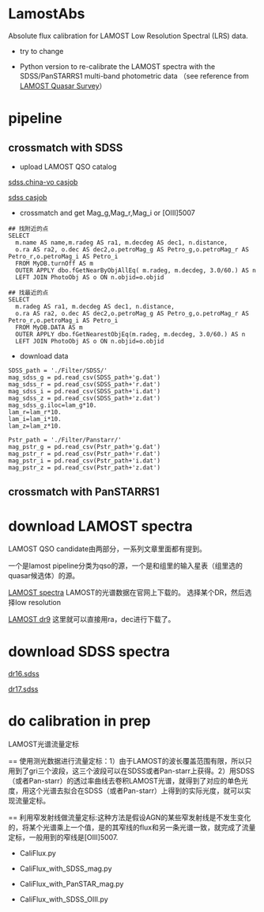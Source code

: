 # LamostAbs

Absolute flux calibration for LAMOST Low Resolution Spectral (LRS) data.

- try to change

- Python version to re-calibrate the LAMOST spectra with the SDSS/PanSTARRS1 multi-band photometric data （see reference from [LAMOST Quasar Survey](https://ui.adsabs.harvard.edu/abs/2022arXiv221212876J/abstract)）


# pipeline

##  crossmatch with SDSS
- upload LAMOST QSO catalog

[sdss.china-vo casjob](http://sdss.china-vo.org/casjobs/MyDB.aspx)

[sdss casjob](http://skyserver.sdss.org/casjobs/MyDB.aspx)


- crossmatch and get Mag_g,Mag_r,Mag_i or [OIII]5007 

```
## 找附近的点
SELECT
  m.name AS name,m.radeg AS ra1, m.decdeg AS dec1, n.distance,
  o.ra AS ra2, o.dec AS dec2,o.petroMag_g AS Petro_g,o.petroMag_r AS Petro_r,o.petroMag_i AS Petro_i
  FROM MyDB.turnOff AS m
  OUTER APPLY dbo.fGetNearByObjAllEq( m.radeg, m.decdeg, 3.0/60.) AS n
  LEFT JOIN PhotoObj AS o ON n.objid=o.objid
```  


```
## 找最近的点
SELECT
  m.radeg AS ra1, m.decdeg AS dec1, n.distance,
  o.ra AS ra2, o.dec AS dec2,o.petroMag_g AS Petro_g,o.petroMag_r AS Petro_r,o.petroMag_i AS Petro_i
  FROM MyDB.DATA AS m
  OUTER APPLY dbo.fGetNearestObjEq(m.radeg, m.decdeg, 3.0/60.) AS n
  LEFT JOIN PhotoObj AS o ON n.objid=o.objid

```

- download data
```
SDSS_path = './Filter/SDSS/'
mag_sdss_g = pd.read_csv(SDSS_path+'g.dat')
mag_sdss_r = pd.read_csv(SDSS_path+'r.dat')
mag_sdss_i = pd.read_csv(SDSS_path+'i.dat')
mag_sdss_z = pd.read_csv(SDSS_path+'z.dat')
mag_sdss_g.iloc=lam_g*10.
lam_r=lam_r*10.
lam_i=lam_i*10.
lam_z=lam_z*10.

Pstr_path = './Filter/Panstarr/'
mag_pstr_g = pd.read_csv(Pstr_path+'g.dat')
mag_pstr_r = pd.read_csv(Pstr_path+'r.dat')
mag_pstr_i = pd.read_csv(Pstr_path+'i.dat')
mag_pstr_z = pd.read_csv(Pstr_path+'z.dat')
```

## crossmatch with PanSTARRS1



# download LAMOST spectra

LAMOST QSO candidate由两部分，一系列文章里面都有提到。  

一个是lamost pipeline分类为qso的源，一个是和组里的输入星表（组里选的quasar候选体）的源。

[LAMOST spectra](http://www.lamost.org/lmusers/)
LAMOST的光谱数据在官网上下载的。
选择某个DR，然后选择low resolution

[LAMOST dr9](http://www.lamost.org/dr9/v1.1/search)
这里就可以直接用ra，dec进行下载了。


# download SDSS spectra
[dr16.sdss](https://dr16.sdss.org/optical/spectrum/search)

[dr17.sdss](https://dr17.sdss.org/optical/spectrum/search)


# do calibration in prep

LAMOST光谱流量定标

== 使用测光数据进行流量定标：1）由于LAMOST的波长覆盖范围有限，所以只用到了gri三个波段，这三个波段可以在SDSS或者Pan-starr上获得。2）用SDSS（或者Pan-starr）的透过率曲线去卷积LAMOST光谱，就得到了对应的单色光度，用这个光谱去拟合在SDSS（或者Pan-starr）上得到的实际光度，就可以实现流量定标。

== 利用窄发射线做流量定标:这种方法是假设AGN的某些窄发射线是不发生变化的，将某个光谱乘上一个值，是的其窄线的flux和另一条光谱一致，就完成了流量定标，一般用到的窄线是[OIII]5007.

- CaliFlux.py

- CaliFlux_with_SDSS_mag.py

- CaliFlux_with_PanSTAR_mag.py

- CaliFlux_with_SDSS_OIII.py






